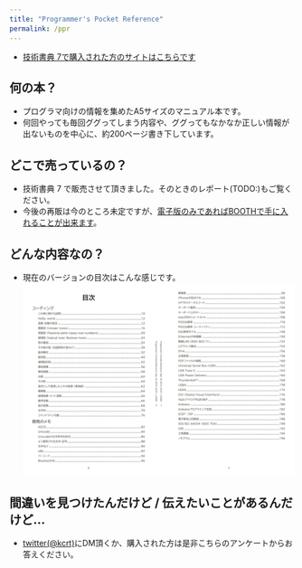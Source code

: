 ```yaml
---
title: "Programmer's Pocket Reference"
permalink: /ppr
---
```


- [技術書典 7で購入された方のサイトはこちらです](https://www.kcrt.net/ppr001)

## 何の本？

- プログラマ向けの情報を集めたA5サイズのマニュアル本です。
- 何回やっても毎回ググってしまう内容や、ググってもなかなか正しい情報が出ないものを中心に、約200ページ書き下しています。

## どこで売っているの？

- 技術書典 7 で販売させて頂きました。そのときのレポート(TODO:)もご覧ください。
- 今後の再販は今のところ未定ですが、[電子版のみであればBOOTHで手に入れることが出来ます](https://kcrt.booth.pm/)。

## どんな内容なの？

- 現在のバージョンの目次はこんな感じです。 ![toc](/images/ppr01_toc.png)

## 間違いを見つけたんだけど / 伝えたいことがあるんだけど…

- [twitter(@kcrt)](https://twitter.com/kcrt)にDM頂くか、購入された方は是非こちらのアンケートからお答えください。
